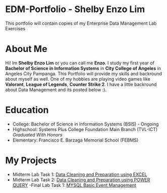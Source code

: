 # EDM-Portfolio - Shelby Enzo Lim
This portfolio will contain copies of my Enterprise Data Management Lab Exercises
# About Me
Hi! Im **Shelby Enzo Lim** or you can call me **Enzo**. I study my first year of **Bachelor of Science in Information Systems** in **City College of Angeles** in Angeles City Pampanga. 
This Portfolio will provide my skills and backround about myself as well. One of my hobbies are playing video games like **Valorant**, **League of Legends**, **Counter Strike 2**. I have a little backround about Data Management and its posted below :).
# Education
- College: Bachelor of Science in Information Systems (BSIS) - Ongoing
- Highschool: Systems Plus College Foundation Main Branch (TVL-ICT) _Graduated With Honors_
- Elementary: Francisco E. Barzaga Memorial School (FEBMS)
# My Projects
 - Midterm Lab Task 1: [Data Cleaning and Preparation using EXCEL](https://github.com/Enzofxd/enzofxd/blob/55d947daf860a675866e4a3325e211f4074f92fa/Midterm1/readme.md)
 - Midterm Lab Task 2: [Data Cleaning and Preparation using POWER QUERY](https://github.com/Enzofxd/enzofxd/tree/1cc57fd8c3a1fd0b21cefc6debb8fb9fc20feb90/Midterm2)
 -Final Lab Task 1: [MYSQL Basic Event Management]()
